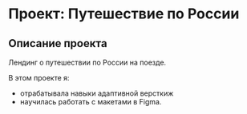 # Проект: Путешествие по России

## Описание проекта
Лендинг о путешествии по России на поезде.

В этом проекте я:
* отрабатывала навыки адаптивной версткиж
* научилась работать с макетами в Figma.
